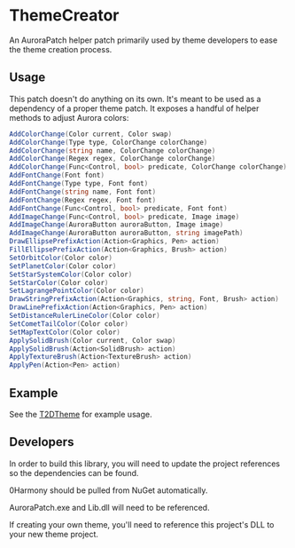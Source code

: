 ﻿# ThemeCreator

An AuroraPatch helper patch primarily used by theme developers to ease the theme creation process.

## Usage

This patch doesn't do anything on its own. It's meant to be used as a dependency of a proper theme patch.
It exposes a handful of helper methods to adjust Aurora colors:

```c#
AddColorChange(Color current, Color swap)
AddColorChange(Type type, ColorChange colorChange)
AddColorChange(string name, ColorChange colorChange)
AddColorChange(Regex regex, ColorChange colorChange)
AddColorChange(Func<Control, bool> predicate, ColorChange colorChange)
AddFontChange(Font font)
AddFontChange(Type type, Font font)
AddFontChange(string name, Font font)
AddFontChange(Regex regex, Font font)
AddFontChange(Func<Control, bool> predicate, Font font)
AddImageChange(Func<Control, bool> predicate, Image image)
AddImageChange(AuroraButton auroraButton, Image image)
AddImageChange(AuroraButton auroraButton, string imagePath)
DrawEllipsePrefixAction(Action<Graphics, Pen> action)
FillEllipsePrefixAction(Action<Graphics, Brush> action)
SetOrbitColor(Color color)
SetPlanetColor(Color color)
SetStarSystemColor(Color color)
SetStarColor(Color color)
SetLagrangePointColor(Color color)
DrawStringPrefixAction(Action<Graphics, string, Font, Brush> action)
DrawLinePrefixAction(Action<Graphics, Pen> action)
SetDistanceRulerLineColor(Color color)
SetCometTailColor(Color color)
SetMapTextColor(Color color)
ApplySolidBrush(Color current, Color swap)
ApplySolidBrush(Action<SolidBrush> action)
ApplyTextureBrush(Action<TextureBrush> action)
ApplyPen(Action<Pen> action)
```

## Example

See the [T2DTheme](https://github.com/Aurora-Modders/T2DTheme) for example usage.

## Developers

In order to build this library, you will need to update the project references so the dependencies can be found.

0Harmony should be pulled from NuGet automatically.

AuroraPatch.exe and Lib.dll will need to be referenced.

If creating your own theme, you'll need to reference this project's DLL to your new theme project.
